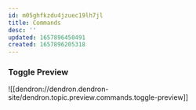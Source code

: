 ```yaml
---
id: m05ghfkzdu4jzuec19lh7jl
title: Commands
desc: ''
updated: 1657896450491
created: 1657896205318
---
```


### Toggle Preview
![[dendron://dendron.dendron-site/dendron.topic.preview.commands.toggle-preview]]